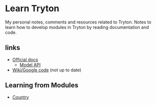 # Learn Tryton
My personal notes, comments and resources related to Tryton.
Notes to learn how to develop modules in Tryton by reading documentation and code.

## links
- [Official docs](http://doc.tryton.org/3.6/trytond/doc/)
  - [Model API](http://doc.tryton.org/3.6/trytond/doc/ref/models/)
- [Wiki/Google code](https://code.google.com/p/tryton/) (not up to date)

## Learning from Modules
- [Country](modules/country/README.md)

